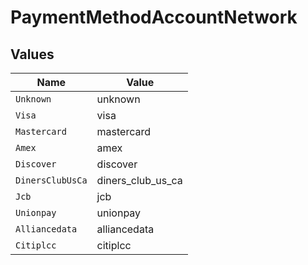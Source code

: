 # PaymentMethodAccountNetwork


## Values

| Name              | Value             |
| ----------------- | ----------------- |
| `Unknown`         | unknown           |
| `Visa`            | visa              |
| `Mastercard`      | mastercard        |
| `Amex`            | amex              |
| `Discover`        | discover          |
| `DinersClubUsCa`  | diners_club_us_ca |
| `Jcb`             | jcb               |
| `Unionpay`        | unionpay          |
| `Alliancedata`    | alliancedata      |
| `Citiplcc`        | citiplcc          |